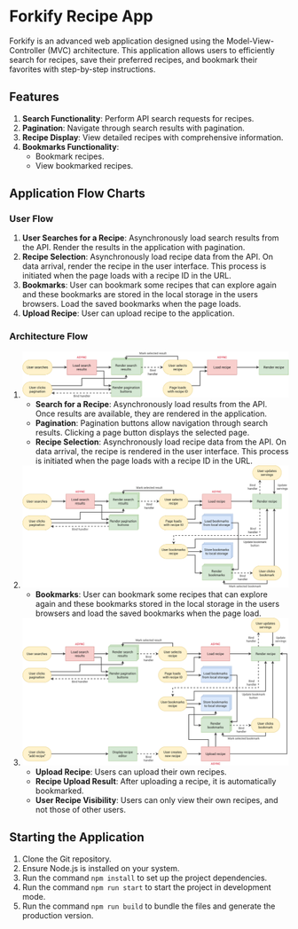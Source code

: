 # Forkify Recipe App

Forkify is an advanced web application designed using the Model-View-Controller (MVC) architecture. This application allows users to efficiently search for recipes, save their preferred recipes, and bookmark their favorites with step-by-step instructions. 

## Features

1. **Search Functionality**: Perform API search requests for recipes.
2. **Pagination**: Navigate through search results with pagination.
3. **Recipe Display**: View detailed recipes with comprehensive information.
4. **Bookmarks Functionality**:
   - Bookmark recipes.
   - View bookmarked recipes.

## Application Flow Charts

### User Flow

1. **User Searches for a Recipe**: Asynchronously load search results from the API. Render the results in the application with pagination.
2. **Recipe Selection**: Asynchronously load recipe data from the API. On data arrival, render the recipe in the user interface. This process is initiated when the page loads with a recipe ID in the URL.
3. **Bookmarks**: User can bookmark some recipes that can explore again and these bookmarks are stored in the local storage in the users browsers. Load the saved bookmarks when the page loads.
4. **Upload Recipe**: User can upload recipe to the application.


### Architecture Flow

1. ![Flowchart Part 1](/forkify-flowchart-part-1.png)
   - **Search for a Recipe**: Asynchronously load results from the API. Once results are available, they are rendered in the application.
   - **Pagination**: Pagination buttons allow navigation through search results. Clicking a page button displays the selected page.
   - **Recipe Selection**: Asynchronously load recipe data from the API. On data arrival, the recipe is rendered in the user interface. This process is initiated when the page loads with a recipe ID in the URL.
2. ![Flowchart Part 2](/forkify-flowchart-part-2.png)
   - **Bookmarks**: User can bookmark some recipes that can explore again and these bookmarks stored in the local storage in the users browsers and load the saved bookmarks when the page load.
3. ![Flowchart Part 3](/forkify-flowchart-part-3.png)
   - **Upload Recipe**: Users can upload their own recipes.
   - **Recipe Upload Result**: After uploading a recipe, it is automatically bookmarked.
   - **User Recipe Visibility**: Users can only view their own recipes, and not those of other users.

## Starting the Application
1. Clone the Git repository.
2. Ensure Node.js is installed on your system.
3. Run the command `npm install` to set up the project dependencies.
4. Run the command `npm run start` to start the project in development mode.
5. Run the command `npm run build` to bundle the files and generate the production version.

